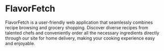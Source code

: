 # FlavorFetch
 FlavorFetch is a user-friendly web application that seamlessly combines recipe browsing and grocery shopping. Discover diverse recipes from talented chefs and conveniently order all the necessary ingredients directly through our site for home delivery, making your cooking experience easy and enjoyable.
